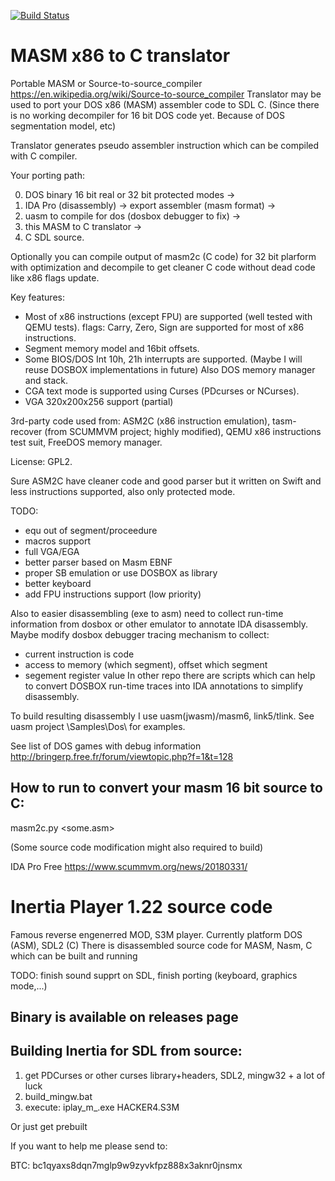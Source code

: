 
[![Build Status](https://travis-ci.com/xor2003/masm2c.svg?branch=master)](https://travis-ci.com/xor2003/masm2c)

MASM x86 to C translator
==============

Portable MASM or Source-to-source_compiler https://en.wikipedia.org/wiki/Source-to-source_compiler
Translator may be used to port your DOS x86 (MASM) assembler code to SDL C. (Since there is no working decompiler for 16 bit DOS code yet.
Because of DOS segmentation model, etc)

Translator generates pseudo assembler instruction which can be compiled with C compiler.

Your porting path:

0. DOS binary 16 bit real or 32 bit protected modes -> 
1. IDA Pro (disassembly) -> export assembler (masm format) -> 
2. uasm to compile for dos (dosbox debugger to fix) -> 
3. this MASM to C translator -> 
4. C SDL source.

Optionally you can compile output of masm2c (C code) for 32 bit plarform with optimization 
and decompile to get cleaner C code without dead code like x86 flags update.

Key features:
- Most of x86 instructions (except FPU) are supported (well tested with QEMU tests).
flags: Carry, Zero, Sign are supported for most of x86 instructions.
- Segment memory model and 16bit offsets.
- Some BIOS/DOS Int 10h, 21h interrupts are supported. (Maybe I will reuse DOSBOX implementations in future)
  Also DOS memory manager and stack.
- CGA text mode is supported using Curses (PDcurses or NCurses).
- VGA 320x200x256 support (partial)

3rd-party code used from: ASM2C (x86 instruction emulation), tasm-recover (from SCUMMVM project; highly modified), QEMU x86 instructions test suit, FreeDOS memory manager.

License: GPL2.

Sure ASM2C have cleaner code and good parser but it written on Swift and less instructions supported, also only protected mode.

TODO: 
- equ out of segment/proceedure
- macros support
- full VGA/EGA
- better parser based on Masm EBNF
- proper SB emulation or use DOSBOX as library
- better keyboard
- add FPU instructions support (low priority)

Also to easier disassembling (exe to asm) need to collect run-time information from dosbox or other emulator to annotate IDA disassembly. Maybe modify dosbox debugger tracing mechanism to collect:
- current instruction is code
- access to memory (which segment), offset which segment
- segement register value
In other repo there are scripts which can help to convert DOSBOX run-time traces into IDA annotations to simplify disassembly.

To build resulting disassembly I use uasm(jwasm)/masm6, link5/tlink. See uasm project \Samples\Dos\ for examples.

See list of DOS games with debug information http://bringerp.free.fr/forum/viewtopic.php?f=1&t=128

How to run to convert your masm 16 bit source to C:
-------------------------------

masm2c.py <some.asm>

(Some source code modification might also required to build)

IDA Pro Free https://www.scummvm.org/news/20180331/

Inertia Player 1.22 source code
=============
Famous reverse engenerred MOD, S3M player.
Currently platform DOS (ASM), SDL2 (C)
There is disassembled source code for MASM, Nasm, C which can be built and running

TODO: finish sound supprt on SDL, finish porting (keyboard, graphics mode,...)

Binary is available on releases page
-------------------------------

Building Inertia for SDL from source:
-------------------------------
1. get PDCurses or other curses library+headers, SDL2, mingw32 + a lot of luck
2. build_mingw.bat
3. execute:
iplay_m_.exe HACKER4.S3M 

Or just get prebuilt

If you want to help me please send to:

BTC: bc1qyaxs8dqn7mglp9w9zyvkfpz888x3aknr0jnsmx

